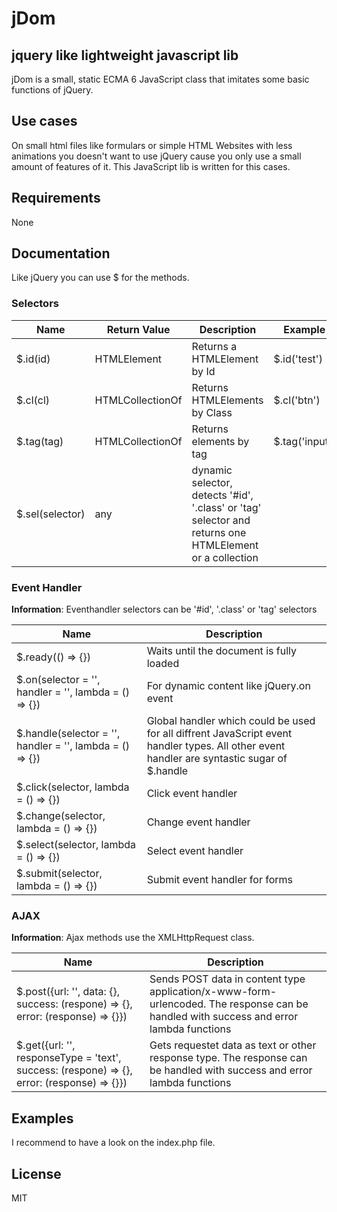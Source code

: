 # jDom
jquery like lightweight javascript lib
---

jDom is a small, static ECMA 6 JavaScript class that imitates some basic functions of jQuery.

## Use cases
On small html files like formulars or simple HTML Websites with less animations you doesn't want to use jQuery cause you only use a small amount of features of it. This JavaScript lib is written for this cases.

## Requirements
None

## Documentation
Like jQuery you can use $ for the methods.


### Selectors
|Name|Return Value|Description|Example|
|----|------------|-----------|-------|
|$.id(id)| HTMLElement| Returns a HTMLElement by Id| $.id('test')|
|$.cl(cl)| HTMLCollectionOf<Element>| Returns HTMLElements by Class| $.cl('btn')|
|$.tag(tag)| HTMLCollectionOf<any>| Returns elements by tag| $.tag('input')|
|$.sel(selector)|any| dynamic selector, detects '#id', '.class' or 'tag' selector and returns one HTMLElement or a collection|

### Event Handler
**Information**: Eventhandler selectors can be '#id', '.class' or 'tag' selectors

|Name|Description|
|----|-----------|
|$.ready(() => {})|Waits until the document is fully loaded|
|$.on(selector = '', handler = '', lambda = () => {})| For dynamic content like jQuery.on event|
|$.handle(selector = '', handler = '', lambda = () => {})| Global handler which could be used for all diffrent JavaScript event handler types. All other event handler are syntastic sugar of $.handle|
|$.click(selector, lambda = () => {})| Click event handler|
|$.change(selector, lambda = () => {})| Change event handler|
|$.select(selector, lambda = () => {})| Select event handler|
|$.submit(selector, lambda = () => {})| Submit event handler for forms|

### AJAX
**Information**: Ajax methods use the XMLHttpRequest class.

|Name|Description|
|----|-----------|
|$.post({url: '', data: {}, success: (respone) => {}, error: (response) => {}})| Sends POST data in content type application/x-www-form-urlencoded. The response can be handled with success and error lambda functions|
|$.get({url: '', responseType = 'text', success: (respone) => {}, error: (response) => {}})| Gets requestet data as text or other response type. The response can be handled with success and error lambda functions|

## Examples
I recommend to have a look on the index.php file.


## License 
MIT
